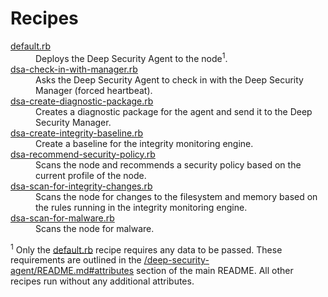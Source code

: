 # Recipes

<dl>
	<dt><a href="default.rb">default.rb</a></dt>
	<dd>Deploys the Deep Security Agent to the node<sup>1</sup>.</dd>
	<dt><a href="dsa-check-in-with-manager.rb">dsa-check-in-with-manager.rb</a></dt>
	<dd>Asks the Deep Security Agent to check in with the Deep Security Manager (forced heartbeat).</a></dd>
	<dt><a href="dsa-create-diagnostic-package.rb">dsa-create-diagnostic-package.rb</a></dt>
	<dd>Creates a diagnostic package for the agent and send it to the Deep Security Manager.</dd>
	<dt><a href="dsa-create-integrity-baseline.rb">dsa-create-integrity-baseline.rb</a></dt>
	<dd>Create a baseline for the integrity monitoring engine.</dd>
	<dt><a href="dsa-recommend-security-policy.rb">dsa-recommend-security-policy.rb</a></dt>
	<dd>Scans the node and recommends a security policy based on the current profile of the node.</dd>
	<dt><a href="dsa-scan-for-integrity-changes.rb">dsa-scan-for-integrity-changes.rb</a></dt>
	<dd>Scans the node for changes to the filesystem and memory based on the rules running in the integrity monitoring engine.</dd>
	<dt><a href="dsa-scan-for-malware.rb">dsa-scan-for-malware.rb</a></dt>
	<dd>Scans the node for malware.</dd>
</dl>

<sup>1</sup> Only the [default.rb](default.rb) recipe requires any data to be passed. These requirements are outlined in the [/deep-security-agent/README.md#attributes](../README.md#attributes) section of the main README. All other recipes run without any additional attributes.